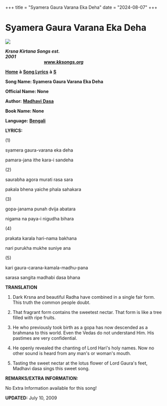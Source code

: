 +++
title = "Syamera Gaura Varana Eka Deha"
date = "2024-08-07"
+++

# Syamera Gaura Varana Eka Deha
**[![](http://kksongs.org/image_files/image002.jpg)](http://kksongs.org/)**

**_Krsna_** **_Kirtana Songs est. 2001_**                                                                                                                                                      **_www.kksongs.org_**

**[Home](http://kksongs.org/)** **à** **[Song Lyrics](http://kksongs.org/lyrics.html)** **à** **[S](http://kksongs.org/songs/song_s.html)**

**Song Name: Syamera Gaura Varana Eka Deha**

**Official Name: None**

**Author:** [**Madhavi** **Dasa**](http://kksongs.org/authors/list/madhavi.html)

**Book Name: None**

**Language:** [**Bengali**](http://kksongs.org/language/list/bengali.html)

**LYRICS:**

(1)

syamera gaura-varana eka deha

pamara-jana ithe kara-i sandeha

(2)

saurabha agora murati rasa sara

pakala bhena yaiche phala sahakara

(3)

gopa-janama punah dvija abatara

nigama na paya-i nigudha bihara

(4)

prakata karala hari-nama bakhana

nari purukha mukhe suniye ana

(5)

kari gaura-carana-kamala-madhu-pana

sarasa sangita madhabi dasa bhana

**TRANSLATION**

1) Dark Krsna and beautiful Radha have combined in a single fair form. This truth the common people doubt.

2) That fragrant form contains the sweetest nectar. That form is like a tree filled with ripe fruits.

3) He who previously took birth as a gopa has now descended as a brahmana to this world. Even the Vedas do not understand Him. His pastimes are very confidential.

4) He openly revealed the chanting of Lord Hari's holy names. Now no other sound is heard from any man's or woman's mouth.

5) Tasting the sweet nectar at the lotus flower of Lord Gaura's feet, Madhavi dasa sings this sweet song.

**REMARKS/EXTRA INFORMATION:**

No Extra Information available for this song!

**UPDATED:** July 10, 2009